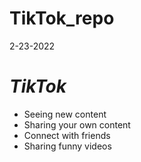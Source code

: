 # TikTok_repo
2-23-2022
# *TikTok*
- Seeing new content
- Sharing your own content  
- Connect with friends
- Sharing funny videos 
